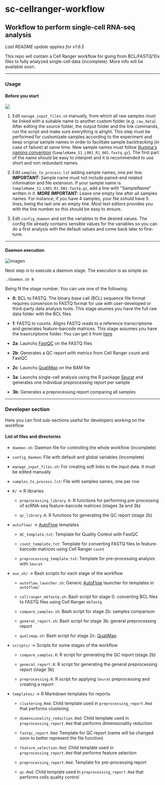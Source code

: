 # sc-cellranger-workflow

## Workflow to perform single-cell RNA-seq analysis

*Last README update applies for v1.6.5*

This repo will contain a Cell Ranger workflow for going from BCL/FASTQ/10x files to fully analyzed single-cell data (incomplete). More info will be available soon.

---

### Usage

#### Before you start

![](https://github.com/SergioAlias/sc-cellranger-workflow/assets/96663968/88c5749e-ce56-4474-9f97-488843dafa18)

1. Edit `manage_input_files.sh` manually, from which all raw samples must be linked with a suitable name to another custom folder (e.g. `raw_data`). After editing the source folder, the output folder and the link commands, run the script and make sure everything is alright. This step must be performed for customizate samples according to the experiment and keep original sample names in order to facilitate sample backtracking (in case of failure) at same time. New sample names must follow [Illumina's naming convention](https://support.illumina.com/help/BaseSpace_OLH_009008/Content/Source/Informatics/BS/NamingConvention_FASTQ-files-swBS.htm) (`SampleName_S1_L001_R1_001.fastq.gz`). The first part of the name should be easy to interpret and it is recommended to use short and non redundant names.

2. Edit `samples_to_process.lst` adding sample names, one per line. **IMPORTANT:** Sample name must not include paired-end related information and file extension. If your sample name is `SampleName_S1_L001_R1_001.fastq.gz`, add a line with "SampleName" written in it. **MORE IMPORTANT:** Leave one empty line after all samples names. For instance, if you have 4 samples, your file sohuld have 5 lines, being the last one an empty line. Most text editors provides you with the line number so this should be easy to ensure.

3. Edit `config_daemon` and set the variables to the desired values. The config file already contains sensible values for the variables so you can do a first analysis with the default values and come back later to fine-tune.

---

#### Daemon execution

![imagen](https://github.com/SergioAlias/sc-cellranger-workflow/assets/96663968/6fd4492a-bd8c-48e2-93f7-996c5427ef13)

Next step is to execute a daemon stage. The execution is as simple as:

```
./daemon.sh N
```
Being N the stage number. You can use one of the following:

- **0**: BCL to FASTQ. The binary base call (BCL) sequence file format requires conversion to FASTQ format for use with user-developed or third-party data analysis tools. This stage asumes you have the full raw data folder with the BCL files

- **1**: FASTQ to counts. Aligns FASTQ reads to a reference transcriptome and generates feature-barcode matrices. This stage assumes you have the trasncriptome folder. You can get it from [here](https://support.10xgenomics.com/single-cell-gene-expression/software/downloads/latest/)

- **2a**: Launchs [FastQC](https://www.bioinformatics.babraham.ac.uk/projects/fastqc/) on the FASTQ files
- **2b**: Generates a QC report with metrics from Cell Ranger count and FastQC
- **2c**: Launchs [QualiMap](http://qualimap.conesalab.org/) on the BAM file

- **3a**: Launchs single-cell analysis using the R package [Seurat](https://satijalab.org/seurat/) and generates one individual preprocessing report per sample
- **3b**: Generates a preprocessing report comparing all samples

---

### Developer section

Here you can find sub-sections useful for developers working on the workflow

#### List of files and directories

- `daemon.sh`: Daemon file for controlling the whole workflow (incomplete)

- `config_daemon`: File with default and global variables (incomplete)

- `manage_input_files.sh`: For creating soft links to the input data. It must be edited manually

- `samples_to_process.lst`: File with samples sames, one per row

- `R/` -> R libraries
    - `preprocessing_library.R`: R functions for performing pre-processing of scRNA-seq feature-barcode matrices (stages 3a and 3b)

    - `qc_library.R`: R functions for generating the QC report (stage 2b)

- `autoflow/` -> [AutoFlow](https://github.com/seoanezonjic/autoflow) templates
    - `QC_template.txt`: Template for Quality Control with FastQC

    - `count_template.txt`: Template for converting FASTQ files to feature-barcode matrices using Cell Ranger `count`

    - `preprocessing_template.txt`: Template for pre-processing analysis with `Seurat`

- `aux_sh/` -> Bash scripts for each stage of the workflow
    - `autoflow_launcher.sh`: Generic [AutoFlow](https://github.com/seoanezonjic/autoflow) launcher for templates in `autoflow/`

    - `cellranger_mkfastq.sh`: Bash script for stage 0: converting BCL files to FASTQ files using Cell Ranger `mkfastq`

    - `compare_samples.sh`: Bash script for stage 2b: samples comparison

    - `general_report.sh`: Bash script for stage 3b: general preprocessing report

    - `qualimap.sh`: Bash script for stage 2c: [QualiMap](http://qualimap.conesalab.org/)

- `scripts/` -> Scripts for some stages of the workflow

    - `compare_samples.R`: R script for generating the QC report (stage 2b)

    - `general_report.R`: R script for generating the general preprocessing report (stage 3b)

    - `preprocessing.R`: R script for applying `Seurat` preprocessing and creating a report

- `templates/` -> R Markdown templates for reports

    - `clustering.Rmd`: Child template used in `preprocessing_report.Rmd` that performs clustering

    - `dimensionality_reduction.Rmd`: Child template used in `preprocessing_report.Rmd` that performs dimensionality reduction

    - `fastqc_report.Rmd`: Template for QC report (name will be changed soon to better represent the file function)

    - `feature_selection.Rmd`: Child template used in `preprocessing_report.Rmd` that performs feature selection

    - `preprocessing_report.Rmd`: Template for pre-processing report

    - `qc.Rmd`: Child template used in `preprocessing_report.Rmd` that performs cells quality control
